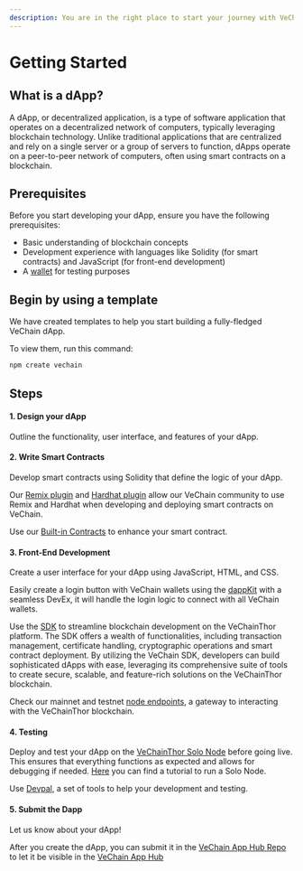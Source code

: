 ```yaml
---
description: You are in the right place to start your journey with VeChain dApps
---
```


# Getting Started

## What is a dApp?

A dApp, or decentralized application, is a type of software application that operates on a decentralized network of computers, typically leveraging blockchain technology. Unlike traditional applications that are centralized and rely on a single server or a group of servers to function, dApps operate on a peer-to-peer network of computers, often using smart contracts on a blockchain.

## Prerequisites

Before you start developing your dApp, ensure you have the following prerequisites:

* Basic understanding of blockchain concepts
* Development experience with languages like Solidity (for smart contracts) and JavaScript (for front-end development)
* A [wallet](../core-concepts/wallets/) for testing purposes

## Begin by using a template

We have created templates to help you start building a fully-fledged VeChain dApp.

To view them, run this command:

```bash
npm create vechain
```

## Steps

#### 1. Design your dApp

Outline the functionality, user interface, and features of your dApp.

#### 2. **Write Smart Contracts**

Develop smart contracts using Solidity that define the logic of your dApp.

Our [Remix plugin](frameworks-and-ides/remix.md) and [Hardhat plugin](frameworks-and-ides/hardhat/) allow our VeChain community to use Remix and Hardhat when developing and deploying smart contracts on VeChain.

Use our [Built-in Contracts](built-in-contracts.md) to enhance your smart contract.

#### 3. **Front-End Development**

Create a user interface for your dApp using JavaScript, HTML, and CSS.

Easily create a login button with VeChain wallets using the [dappKit](sdks-and-providers/dapp-kit/dapp-kit-1/) with a seamless DevEx, it will handle the login logic to connect with all VeChain wallets.

Use the [SDK](sdks-and-providers/sdk/) to streamline blockchain development on the VeChainThor platform. The SDK offers a wealth of functionalities, including transaction management, certificate handling, cryptographic operations and smart contract deployment. By utilizing the VeChain SDK, developers can build sophisticated dApps with ease, leveraging its comprehensive suite of tools to create secure, scalable, and feature-rich solutions on the VeChainThor blockchain.

Check our mainnet and testnet [node endpoints](nodes.md), a gateway to interacting with the VeChainThor blockchain.

#### 4. **Testing**

Deploy and test your dApp on the [VeChainThor Solo Node](../core-concepts/networks/thor-solo-node.md) before going live. This ensures that everything functions as expected and allows for debugging if needed. [Here](../core-concepts/networks/thor-solo-node.md) you can find a tutorial to run a Solo Node.

Use [Devpal](sdks-and-providers/devpal.md), a set of tools to help your development and testing.

#### 5. **Submit the Dapp**

Let us know about your dApp!

After you create the dApp, you can submit it in the [VeChain App Hub Repo](https://github.com/vechain/app-hub#vechain-app-hub---submit-form) to let it be visible in the [VeChain App Hub](https://apps.vechain.org/#all)
